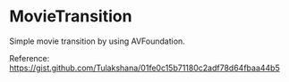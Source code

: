 # MovieTransition

Simple movie transition by using AVFoundation.

Reference: https://gist.github.com/Tulakshana/01fe0c15b71180c2adf78d64fbaa44b5
